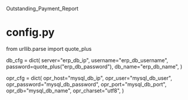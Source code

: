 Outstanding_Payment_Report

config.py
=========
from urllib.parse import quote_plus

db_cfg = dict(
    server="erp_db_ip",
    username="erp_db_username",
    password=quote_plus("erp_db_password"),
    db_name="erp_db_name",
)

opr_cfg = dict(
    opr_host="mysql_db_ip",
    opr_user="mysql_db_user",
    opr_password="mysql_db_password",
    opr_port="mysql_db_port",
    opr_db="mysql_db_name",
    opr_charset="utf8",
)
